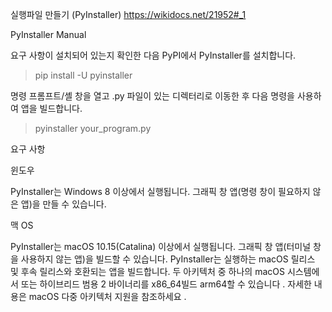  실행파일 만들기 (PyInstaller)  https://wikidocs.net/21952#_1

PyInstaller Manual

요구 사항이 설치되어 있는지 확인한 다음 PyPI에서 PyInstaller를 설치합니다.

> pip install -U pyinstaller

명령 프롬프트/셸 창을 열고 .py 파일이 있는 디렉터리로 이동한 후 다음 명령을 사용하여 앱을 빌드합니다.

> pyinstaller your_program.py


요구 사항


윈도우

PyInstaller는 Windows 8 이상에서 실행됩니다. 그래픽 창 앱(명령 창이 필요하지 않은 앱)을 만들 수 있습니다.

맥 OS

PyInstaller는 macOS 10.15(Catalina) 이상에서 실행됩니다. 그래픽 창 앱(터미널 창을 사용하지 않는 앱)을 빌드할 수 있습니다. 
PyInstaller는 실행하는 macOS 릴리스 및 후속 릴리스와 호환되는 앱을 빌드합니다. 두 아키텍처 중 하나의 macOS 시스템에서 또는 하이브리드 범용 2 바이너리를 x86_64빌드 arm64할 수 있습니다 .
자세한 내용은 macOS 다중 아키텍처 지원을 참조하세요 .






 
